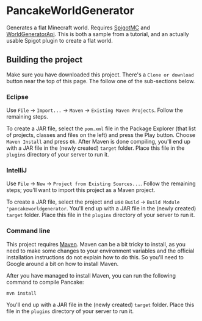 # PancakeWorldGenerator

Generates a flat Minecraft world. Requires [SpigotMC](https://www.spigotmc.org/) and [WorldGeneratorApi](https://github.com/rutgerkok/WorldGeneratorApi). This is both a sample from a tutorial, and an actually usable Spigot plugin to create a flat world.

## Building the project
Make sure you have downloaded this project. There's a `Clone or download` button near the top of this page. The follow one of the sub-sections below.

### Eclipse
Use `File` → `Import...` → `Maven` → `Existing Maven Projects`. Follow the remaining steps.

To create a JAR file, select the `pom.xml` file in the Package Explorer (that list of projects, classes and files on the left) and press the Play button. Choose `Maven Install` and press `Ok`. After Maven is done compiling, you'll end up with a JAR file in the (newly created) `target` folder. Place this file in the `plugins` directory of your server to run it.

### IntelliJ
Use `File` → `New` → `Project from Existing Sources...`. Follow the remaining steps; you'll want to import this project as a Maven project.

To create a JAR file, select the project and use `Build` → `Build Module 'pancakeworldgenerator`. You'll end up with a JAR file in the (newly created) `target` folder. Place this file in the `plugins` directory of your server to run it.

### Command line
This project requires [Maven](https://maven.apache.org/). Maven can be a bit tricky to install, as you need to make some changes to your environment variables and the official installation instructions do not explain how to do this. So you'll need to Google around a bit on how to install Maven.

After you have managed to install Maven, you can run the following command to compile Pancake:

`mvn install`

You'll end up with a JAR file in the (newly created) `target` folder. Place this file in the `plugins` directory of your server to run it.
